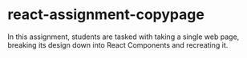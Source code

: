 # react-assignment-copypage
In this assignment, students are tasked with taking a single web page, breaking its design down into React Components and recreating it.
